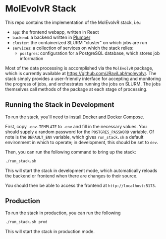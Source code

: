# MolEvolvR Stack

This repo contains the implementation of the MolEvolvR stack, i.e.:
- `app`: the frontend webapp, written in React
- `backend`: a backend written in [Plumber](https://www.rplumber.io/index.html)
- `cluster`: the containerized SLURM "cluster" on which jobs are run
- `services`: a collection of services on which the stack relies:
    - `postgres`: configuration for a PostgreSQL database, which stores job information

Most of the data processing is accomplished via the `MolEvolvR` package, which
is currently available at https://github.com/JRaviLab/molevolvr. The stack
simply provides a user-friendly interface for accepting and monitoring the
progress of jobs, and orchestrates running the jobs on SLURM. The jobs
themselves call methods of the package at each stage of processing.

## Running the Stack in Development

To run the stack, you'll need to [install Docker and Docker Compose](https://www.docker.com/).

First, copy `.env.TEMPLATE` to `.env` and fill in the necessary values. You
should supply a random password for the `POSTGRES_PASSWORD` variable. Of note
is the `DEFAULT_ENV` variable, which gives `run_stack.sh` a default environment
in which to operate; in development, this should be set to `dev`.

Then, you can run the following command to bring up the stack:

```bash
./run_stack.sh
```

This will start the stack in development mode, which automatically reloads the
backend or frontend when there are changes to their source.

You should then be able to access the frontend at `http://localhost:5173`.

## Production

To run the stack in production, you can run the following

```bash
./run_stack.sh prod
```

This will start the stack in production mode.
